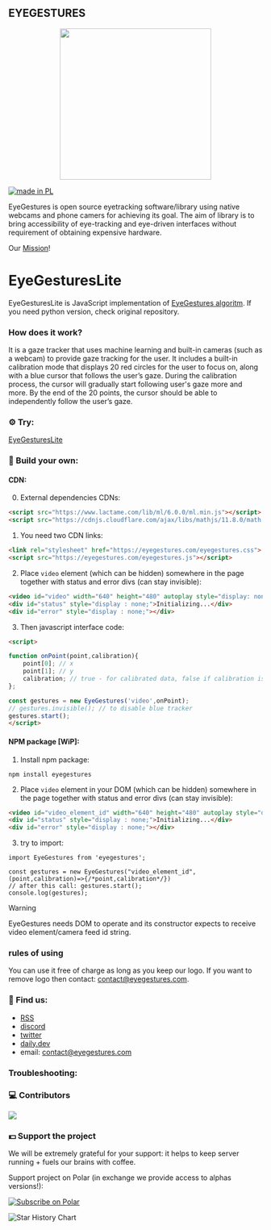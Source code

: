 ## EYEGESTURES
<p align="center">
  <picture>
    <source srcset="https://github.com/NativeSensors/EyeGestures/assets/40773550/ddfc8b96-5a7e-4487-9307-6fbd62e8915e" media="(prefers-color-scheme: light)"/>   
    <source srcset="https://github.com/NativeSensors/EyeGestures/assets/40773550/6d42b8a2-24ea-4cbc-bdb0-ad688ee26c36" media="(prefers-color-scheme: dark)"/>    
   <img width="300px" height="300px"/>
  </picture>
</p>

<a href="https://github.com/pedromxavier/flag-badges">
    <img src="https://raw.githubusercontent.com/pedromxavier/flag-badges/main/badges/PL.svg" alt="made in PL">
</a>

EyeGestures is open source eyetracking software/library using native webcams and phone camers for achieving its goal. The aim of library is to bring accessibility of eye-tracking and eye-driven interfaces without requirement of obtaining expensive hardware.

Our [Mission](https://github.com/NativeSensors/EyeGestures/blob/main/MISSION.md)! 

# EyeGesturesLite

EyeGesturesLite is JavaScript implementation of [EyeGestures algoritm](https://github.com/NativeSensors/EyeGestures). If you need python version, check original repository.

### How does it work?

It is a gaze tracker that uses machine learning and built-in cameras (such as a webcam) to provide gaze tracking for the user. It includes a built-in calibration mode that displays 20 red circles for the user to focus on, along with a blue cursor that follows the user’s gaze. During the calibration process, the cursor will gradually start following user's gaze more and more. By the end of the 20 points, the cursor should be able to independently follow the user’s gaze.

### ⚙️ Try:

[EyeGesturesLite](https://eyegestures.com/tryLite)

### 🔧 Build your own:

#### CDN:

0. External dependencies CDNs:

```html
<script src="https://www.lactame.com/lib/ml/6.0.0/ml.min.js"></script>
<script src="https://cdnjs.cloudflare.com/ajax/libs/mathjs/11.8.0/math.min.js"></script>
```

1. You need two CDN links:
```html
<link rel="stylesheet" href="https://eyegestures.com/eyegestures.css">
<script src="https://eyegestures.com/eyegestures.js"></script>
```

2. Place `video` element (which can be hidden) somewhere in the page together with status and error divs (can stay invisible):
```html
<video id="video" width="640" height="480" autoplay style="display: none;"></video>
<div id="status" style="display : none;">Initializing...</div>
<div id="error" style="display : none;"></div>
```

3. Then javascript interface code:
```html
<script>

function onPoint(point,calibration){
    point[0]; // x
    point[1]; // y
    calibration; // true - for calibrated data, false if calibration is ongoing
};

const gestures = new EyeGestures('video',onPoint);
// gestures.invisible(); // to disable blue tracker
gestures.start();
</script>
```

#### NPM package [WiP]:

1. Install npm package:
```
npm install eyegestures
```

2. Place `video` element in your DOM (which can be hidden) somewhere in the page together with status and error divs (can stay invisible):
```html
<video id="video_element_id" width="640" height="480" autoplay style="display: none;"></video>
<div id="status" style="display : none;">Initializing...</div>
<div id="error" style="display : none;"></div>
```

3. try to import:
```JS
import EyeGestures from 'eyegestures'; 

const gestures = new EyeGestures("video_element_id",(point,calibration)=>{/*point,calibration*/})
// after this call: gestures.start();
console.log(gestures);
```
>[!Warning]
> EyeGestures needs DOM to operate and its constructor expects to receive video element/camera feed id string.
>

### rules of using

You can use it free of charge as long as you keep our logo. If you want to remove logo then contact: contact@eyegestures.com. 

### 📇 Find us:
- [RSS](https://polar.sh/NativeSensors/rss?auth=eyJhbGciOiJIUzI1NiIsInR5cCI6IkpXVCJ9.eyJwYXRfaWQiOiJkMDYxMDFiOC0xYzYyLTQ1MTYtYjg3YS03NTFhOTM3OTIxZmUiLCJzY29wZXMiOiJhcnRpY2xlczpyZWFkIiwidHlwZSI6ImF1dGgiLCJleHAiOjE3NDMxNjg3ODh9.djoi5ARWHr-xFW_XJ6Fwal3JUT1fAbvx4Npl-daBC5U)
- [discord](https://discord.gg/sqKdKBJ6)
- [twitter](https://twitter.com/PW4ltz)
- [daily.dev](https://dly.to/JEe1Sz6vLey)
- email: contact@eyegestures.com

### Troubleshooting:


### 💻 Contributors

<a href="https://github.com/OWNER/REPO/graphs/contributors">
  <img src="https://contrib.rocks/image?repo=NativeSensors/EyeGesturesLite" />
</a>

### 💵 Support the project 

We will be extremely grateful for your support: it helps to keep server running + fuels our brains with coffee. 

Support project on Polar (in exchange we provide access to alphas versions!):

<a href="https://polar.sh/NativeSensors"><picture><source media="(prefers-color-scheme: dark)" srcset="https://polar.sh/embed/subscribe.svg?org=NativeSensors&label=Subscribe&darkmode"><img alt="Subscribe on Polar" src="https://polar.sh/embed/subscribe.svg?org=NativeSensors&label=Subscribe"></picture></a>

<picture>
  <source
    media="(prefers-color-scheme: dark)"
    srcset="
      https://api.star-history.com/svg?repos=NativeSensors/EyeGesturesLite&type=Date&theme=dark
    "
  />
  <source
    media="(prefers-color-scheme: light)"
    srcset="
      https://api.star-history.com/svg?repos=NativeSensors/EyeGesturesLite&type=Date
    "
  />
  <img
    alt="Star History Chart"
    src="https://api.star-history.com/svg?repos=NativeSensors/EyeGesturesLite&type=Date"
  />
</picture>
